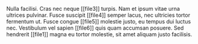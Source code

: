 
Nulla facilisi. Cras nec neque [[file3]] turpis. Nam et ipsum vitae urna ultrices pulvinar.
Fusce suscipit [[file4]] semper lacus, nec ultricies tortor fermentum ut. Fusce congue [[file5]] molestie justo, eu tempus dui luctus nec.
Vestibulum vel sapien [[file6]] quis quam accumsan posuere. Sed hendrerit [[file1]] magna eu tortor molestie, sit amet aliquam justo facilisis.

